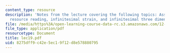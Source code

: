 ```yaml
---
content_type: resource
description: 'Notes from the lecture covering the following topics: Assigned reading,
  resource reading, infinitesimal strain, and infinitesimal three dimensional strain.'
file: /media/https%3A/open-learning-course-data-rc.s3.amazonaws.com/12-108-structure-of-earth-materials-fall-2004/8275dff9c42e5ec19f12d8e578880795_lec19.pdf
file_type: application/pdf
resourcetype: Document
title: lec19.pdf
uid: 8275dff9-c42e-5ec1-9f12-d8e578880795
---
```

